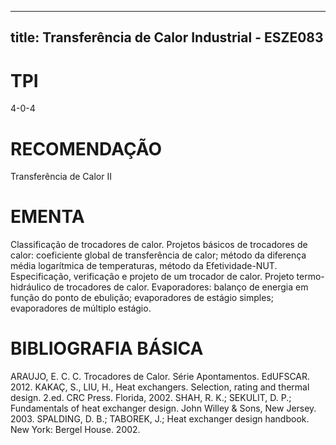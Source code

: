 
---
title: Transferência de Calor Industrial - ESZE083 
---

# TPI

4-0-4

# RECOMENDAÇÃO

Transferência de Calor II

# EMENTA

Classificação de trocadores de calor. Projetos básicos de trocadores de calor: coeficiente global de transferência de calor; método da diferença média logarítmica de temperaturas, método da Efetividade-NUT. Especificação, verificação e projeto de um trocador de calor. Projeto termo-hidráulico de trocadores de calor. Evaporadores: balanço de energia em função do ponto de ebulição; evaporadores de estágio simples; evaporadores de múltiplo estágio.

# BIBLIOGRAFIA BÁSICA

ARAUJO, E. C. C. Trocadores de Calor. Série Apontamentos. EdUFSCAR. 2012.
KAKAÇ, S., LIU, H., Heat exchangers. Selection, rating and thermal design. 2.ed. CRC Press. Florida, 2002.
SHAH, R. K.; SEKULIT, D. P.; Fundamentals of heat exchanger design. John Willey & Sons, New Jersey. 2003.
SPALDING, D. B.; TABOREK, J.; Heat exchanger design handbook. New York: Bergel House. 2002.
        